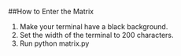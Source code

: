 ##How to Enter the Matrix
1. Make your terminal have a black background. 
2. Set the width of the terminal to 200 characters.  
3. Run python matrix.py  
